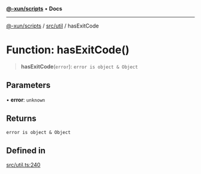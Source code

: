 [**@-xun/scripts**](../../../README.md) • **Docs**

***

[@-xun/scripts](../../../README.md) / [src/util](../README.md) / hasExitCode

# Function: hasExitCode()

> **hasExitCode**(`error`): `error is object & Object`

## Parameters

• **error**: `unknown`

## Returns

`error is object & Object`

## Defined in

[src/util.ts:240](https://github.com/Xunnamius/xscripts/blob/d89809b1811fb99fb24fbfe0c6960a0e087bcc27/src/util.ts#L240)
